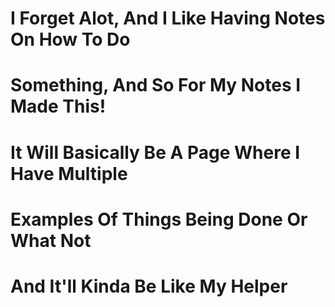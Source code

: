 # I Forget Alot, And I Like Having Notes On How To Do
# Something, And So For My Notes I Made This!
# It Will Basically Be A Page Where I Have Multiple
# Examples Of Things Being Done Or What Not
# And It'll Kinda Be Like My Helper
